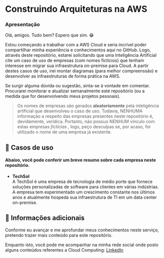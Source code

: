 # Construindo Arquiteturas na AWS
### Apresentação
Olá, amigos. Tudo bem? Espero que sim. 😁

Estou começando a trabalhar com a AWS Cloud e seria incrível poder compartilhar minha experiência e conhecimentos aqui no GitHub. Logo, através deste repositório,
estarei solicitando que uma Inteligência Artificial cite um caso de uso de empresas (com nomes fictícios) que tenham interesse em migrar sua infraestrutura on-premise para Cloud. A partir destes casos de uso,
irei montar diagramas (para melhor compreenssão) e desenvolver as infraestruturas de forma prática na AWS.

Se surgir alguma dúvida ou sugestão, sinta-se à vontade em comentar. Procurarei monitorar e atualizar semanalmente este repositório (ou a medida que for desenvolvendo meus projetos
pessoais).

> Os nomes de empresas são gerados **aleatoriamente** pela inteligência artificial que desenvolveu o caso de uso. Todavia, NENHUMA informação a respeito das empresas presentes neste repositório é,
devidamente, verídica. Portanto, não possuo NENHUM vínculo com estas empresas *fictícias* , logo, peço desculpas se, por acaso, for utilizado o nome de uma empresa já existente.

## 🚀 Casos de uso
#### Abaixo, você pode conferir um breve resumo sobre cada empresa neste repositório.
- **TechSol** <br>
A TechSol é uma empresa de tecnologia de médio porte que fornece soluções personalizadas de software para clientes em várias indústrias. A empresa tem experimentado um crescimento constante nos últimos anos e atualmente hospeda sua infraestrutura de TI em um data center on-premise.

## 📑 Informações adicionais

Conforme eu avançar e me aprofundar meus conhecimentos neste serviço, pretendo trazer mais conteúdo para este repositório.

Enquanto isto, você pode me acompanhar na minha rede social onde posto alguns conteúdos referentes a Cloud Computing: [LinkedIn](linkedin.com/in/vitor-silva-de-antoni/)
